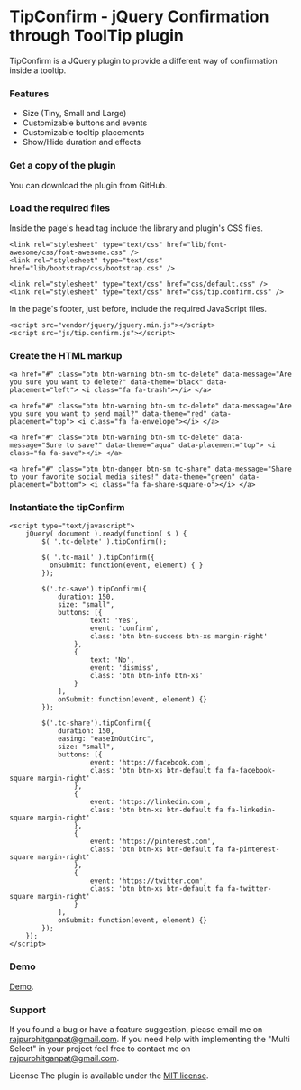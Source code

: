 
# TipConfirm - jQuery Confirmation through ToolTip plugin
TipConfirm is a JQuery plugin to provide a different way of confirmation inside a tooltip.

###  Features
  * Size (Tiny, Small and Large)
  * Customizable buttons and events
  * Customizable tooltip placements
  * Show/Hide duration and effects

###  Get a copy of the plugin
You can download the plugin from GitHub.

###  Load the required files
Inside the page's head tag include the library and plugin's CSS files.
```
<link rel="stylesheet" type="text/css" href="lib/font-awesome/css/font-awesome.css" />
<link rel="stylesheet" type="text/css" href="lib/bootstrap/css/bootstrap.css" />

<link rel="stylesheet" type="text/css" href="css/default.css" />
<link rel="stylesheet" type="text/css" href="css/tip.confirm.css" />
```

In the page's footer, just before, include the required JavaScript files.

```
<script src="vendor/jquery/jquery.min.js"></script>
<script src="js/tip.confirm.js"></script>
```

### Create the HTML markup
`<a href="#" class="btn btn-warning btn-sm tc-delete" data-message="Are you sure you want to delete?" data-theme="black" data-placement="left">
      <i class="fa fa-trash"></i>
</a>`

`<a href="#" class="btn btn-warning btn-sm tc-delete" data-message="Are you sure you want to send mail?" data-theme="red" data-placement="top">
      <i class="fa fa-envelope"></i>
</a>`

`<a href="#" class="btn btn-warning btn-sm tc-delete" data-message="Sure to save?" data-theme="aqua" data-placement="top">
      <i class="fa fa-save"></i>
</a>`

`<a href="#" class="btn btn-danger btn-sm tc-share" data-message="Share to your favorite social media sites!" data-theme="green" data-placement="bottom">
    <i class="fa fa-share-square-o"></i>
</a>`

### Instantiate the tipConfirm
```
<script type="text/javascript">
    jQuery( document ).ready(function( $ ) { 
        $( '.tc-delete' ).tipConfirm();
        
        $( '.tc-mail' ).tipConfirm({
          onSubmit: function(event, element) { }
        });
        
        $('.tc-save').tipConfirm({
            duration: 150,
            size: "small",
            buttons: [{
                    text: 'Yes',
                    event: 'confirm',
                    class: 'btn btn-success btn-xs margin-right'
                },
                {
                    text: 'No',
                    event: 'dismiss',
                    class: 'btn btn-info btn-xs'
                }
            ],
            onSubmit: function(event, element) {}
        });
        
        $('.tc-share').tipConfirm({
            duration: 150,
            easing: "easeInOutCirc",
            size: "small",
            buttons: [{
                    event: 'https://facebook.com',
                    class: 'btn btn-xs btn-default fa fa-facebook-square margin-right'
                },
                {
                    event: 'https://linkedin.com',
                    class: 'btn btn-xs btn-default fa fa-linkedin-square margin-right'
                },
                {
                    event: 'https://pinterest.com',
                    class: 'btn btn-xs btn-default fa fa-pinterest-square margin-right'
                },
                {
                    event: 'https://twitter.com',
                    class: 'btn btn-xs btn-default fa fa-twitter-square margin-right'
                }
            ],
            onSubmit: function(event, element) {}
        });
    }); 
</script>
```

### Demo
[Demo](https://gsrajpurohit.github.io/tipConfirm/).

### Support
If you found a bug or have a feature suggestion, please email me on rajpurohitganpat@gmail.com.
If you need help with implementing the "Multi Select" in your project feel free to contact me on rajpurohitganpat@gmail.com.

License The plugin is available under the [MIT license](https://opensource.org/licenses/MIT).
